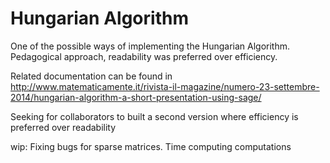 Hungarian Algorithm
===================

One of the possible ways of implementing the Hungarian Algorithm.
Pedagogical approach, readability was preferred over efficiency.

Related documentation can be found in
http://www.matematicamente.it/rivista-il-magazine/numero-23-settembre-2014/hungarian-algorithm-a-short-presentation-using-sage/

Seeking for collaborators to built a second version where efficiency is preferred over readability


wip:
Fixing bugs for sparse matrices.
Time computing computations
